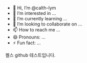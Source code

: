 - 👋 Hi, I’m @calth-lym
- 👀 I’m interested in ...
- 🌱 I’m currently learning ...
- 💞️ I’m looking to collaborate on ...
- 📫 How to reach me ...
- 😄 Pronouns: ...
- ⚡ Fun fact: ...

<!---
calth-lym/calth-lym is a ✨ special ✨ repository because its `README.md` (this file) appears on your GitHub profile.
You can click the Preview link to take a look at your changes.
--->
켈스 github 테스트입니다.
